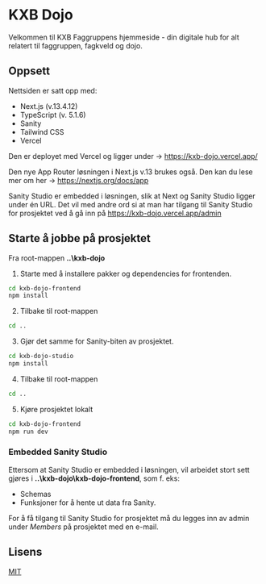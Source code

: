 # KXB Dojo

Velkommen til KXB Faggruppens hjemmeside - din digitale hub for alt relatert til faggruppen, fagkveld og dojo.

## Oppsett

Nettsiden er satt opp med:

- Next.js (v.13.4.12)
- TypeScript (v. 5.1.6)
- Sanity
- Tailwind CSS
- Vercel

Den er deployet med Vercel og ligger under -> https://kxb-dojo.vercel.app/

Den nye App Router løsningen i Next.js v.13 brukes også. Den kan du lese mer om her -> https://nextjs.org/docs/app

Sanity Studio er embedded i løsningen, slik at Next og Sanity Studio ligger under én URL.
Det vil med andre ord si at man har tilgang til Sanity Studio for prosjektet ved å gå inn på https://kxb-dojo.vercel.app/admin

## Starte å jobbe på prosjektet

Fra root-mappen **..\kxb-dojo**

1. Starte med å installere pakker og dependencies for frontenden.

```bash
cd kxb-dojo-frontend
npm install
```

2. Tilbake til root-mappen

```bash
cd ..
```

3. Gjør det samme for Sanity-biten av prosjektet.

```bash
cd kxb-dojo-studio
npm install
```

4. Tilbake til root-mappen

```bash
cd ..
```

5. Kjøre prosjektet lokalt

```bash
cd kxb-dojo-frontend
npm run dev
```

### Embedded Sanity Studio

Ettersom at Sanity Studio er embedded i løsningen, vil arbeidet stort sett gjøres i **..\kxb-dojo\kxb-dojo-frontend**, som f. eks:

- Schemas
- Funksjoner for å hente ut data fra Sanity.

For å få tilgang til Sanity Studio for prosjektet må du legges inn av admin under _Members_ på prosjektet med en e-mail.

## Lisens

[MIT](https://choosealicense.com/licenses/mit/)
